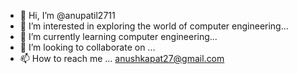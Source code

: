 - 👋 Hi, I’m @anupatil2711
- 👀 I’m interested in exploring the world of computer engineering... 
- 🌱 I’m currently learning computer engineering...
- 💞️ I’m looking to collaborate on ...
- 📫 How to reach me ... anushkapat27@gmail.com

<!---
anupatil2711/anupatil2711 is a ✨ special ✨ repository because its `README.md` (this file) appears on your GitHub profile.
You can click the Preview link to take a look at your changes.
--->
